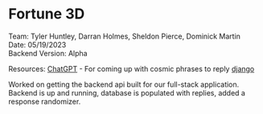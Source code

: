 # Fortune 3D
Team: Tyler Huntley, Darran Holmes, Sheldon Pierce, Dominick Martin   
Date: 05/19/2023  
Backend Version: Alpha

Resources: 
[ChatGPT](https://openai.com/blog/chatgpt) - For coming up with cosmic phrases to reply
[django](https://github.com/django/django)

Worked on getting the backend api built for our full-stack application. Backend is up and running, database is populated with replies, added a response randomizer.  
